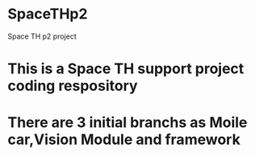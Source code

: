 # SpaceTHp2
Space TH p2 project
# This is a Space TH support project coding respository
# There are 3 initial branchs as Moile car,Vision Module and framework 
